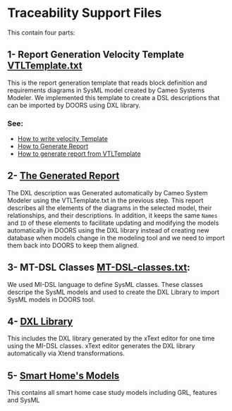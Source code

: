 # Traceability Support Files
This contain four parts:


## 1- Report Generation Velocity Template [VTLTemplate.txt](VTLTemplate.txt)
This is the report generation template that reads block definition and requirements diagrams in SysML model created by Cameo Systems Modeler. 
We implemented this template to create a DSL descriptions that can be imported by DOORS using DXL library. 

### See:
- [How to write velocity Template](https://velocity.apache.org/engine/devel/user-guide.html)
- [How to Generate Report](https://docs.nomagic.com/display/MD190/Report+Wizard)
- [How to generate report from VTLTemplate](steps.md)

## 2- [The Generated Report](Report.txt)
The DXL description was Generated automatically by Cameo System Modeler using the VTLTemplate.txt in the previous step. This report describes all the elements of the diagrams in the selected model, their relationships, and their descriptions. In addition, it keeps the same `Names` and `ID` of these elements to facilitate updating and modifying the models automatically in DOORS using the DXL library instead of creating new database when models change in the modeling tool and we need to import them back into DOORS to keep them aligned.

## 3- MT-DSL Classes [MT-DSL-classes.txt](MI_DSL_Classes.txt):
We used MI-DSL language to define SysML classes. These classes descripe the SysML models and used to create the DXL Library to import SysML models in DOORS tool. 

## 4- [DXL Library](https://github.com/Smart-Contract-Modelling-uOttawa/Traceability/tree/main/CGS4Adaptation/DXL%20Library%20for%20SysML%20Model)
This includes the DXL library generated by the xText editor for one time using the MI-DSL classes. xText editor generates the DXL library automatically via Xtend transformations.

## 5- [Smart Home's Models](Models/README.md)
This contains all smart home case study models including GRL, features and SysML 



